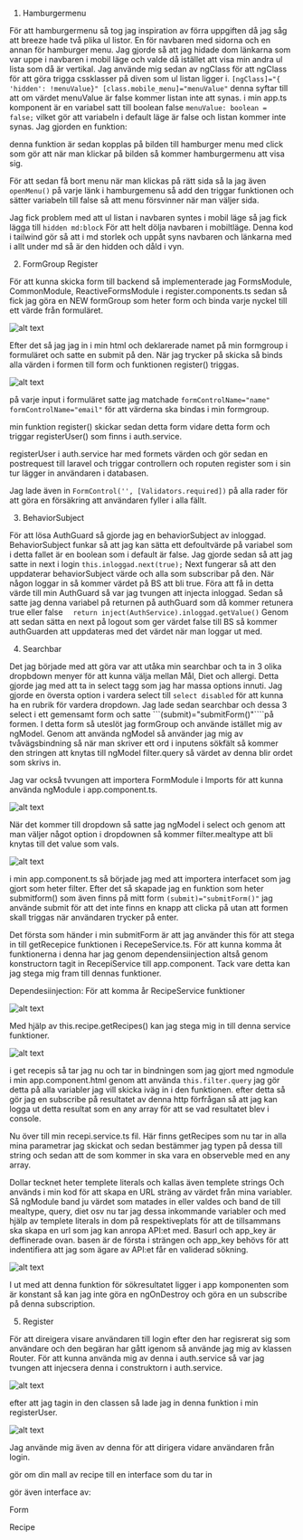 1. Hamburgermenu

För att hamburgermenu så tog jag inspiration av förra uppgiften då jag såg att breeze hade två plika ul listor. En för navbaren med sidorna och en annan för hamburger menu. Jag gjorde så att jag hidade dom länkarna som var uppe i navbaren i mobil läge och valde då istället att visa min andra ul lista som då är vertikal. Jag använde mig sedan av ngClass för att ngClass för att göra trigga cssklasser på diven som ul listan ligger i. ```[ngClass]="{ 'hidden': !menuValue}" [class.mobile_menu]="menuValue"``` denna syftar till att om värdet menuValue är false kommer listan inte att synas. i min app.ts komponent är en variabel satt till boolean false ```menuValue: boolean = false;``` vilket gör att variabeln i default läge är false och listan kommer inte synas. Jag gjorden en funktion:

 <!-- openMenu(){
  this.menuValue = !this.menuValue;
  console.log('Menu value:', this.menuValue);
} -->

denna funktion är sedan kopplas på bilden till hamburger menu med click som gör att när man klickar på bilden så kommer hamburgermenu att visa sig.

<!-- <img class="w-12 text-3xl cursor-pointer md:hidden" src="../assets/bilder/menu-outline.svg" alt="hamburger"
          (click)="openMenu()"> -->

För att sedan få bort menu när man klickas på rätt sida så la jag även ```openMenu()``` på varje länk i hamburgemenu så add den triggar funktionen och sätter variabeln till false så att menu försvinner när man väljer sida.

Jag fick problem med att ul listan i navbaren syntes i mobil läge så jag fick lägga till ```hidden md:block``` För att helt dölja navbaren i mobiltläge. Denna kod i tailwind gör så att i md storlek och uppåt syns navbaren och länkarna med i allt under md så är den hidden och dåld i vyn.


2. FormGroup Register

För att kunna skicka form till backend så implementerade jag FormsModule, CommonModule, ReactiveFormsModule i register.components.ts sedan så fick jag göra en NEW formGroup som heter form och binda varje nyckel till ett värde från formuläret. 

![alt text](<Mikael README BILDER/image.png>)

Efter det så jag jag in i min html och deklarerade namet på min formgroup i formuläret och satte en submit på den. När jag trycker på skicka så binds alla värden i formen till form och funktionen register() triggas.

![alt text](<Mikael README BILDER/image2.png>)

på varje input i formuläret satte jag matchade ```formControlName="name"``` ```formControlName="email"``` för att värderna ska bindas i min formgroup.

min funktion register() skickar sedan detta form vidare detta form och triggar registerUser() som finns i auth.service.

registerUser i auth.service har med formets värden och gör sedan en postrequest till laravel och triggar controllern och roputen register som i sin tur lägger in användaren i databasen.

Jag lade även in ```FormControl('', [Validators.required])``` på alla rader för att göra en försäkring att användaren fyller i alla fällt.


3. BehaviorSubject

För att lösa AuthGuard så gjorde jag en behaviorSubject av inloggad. BehaviorSubject funkar så att jag kan sätta ett defoultvärde på variabel som i detta fallet är en boolean som i default är false. Jag gjorde sedan så att jag satte in next i login ```this.inloggad.next(true);``` Next fungerar så att den uppdaterar behaviorSubject värde och alla som subscribar på den. När någon loggar in så kommer värdet på BS att bli true. Föra att få in detta värde till min AuthGuard så var jag tvungen att injecta inloggad. Sedan så satte jag denna variabel på returnen på authGuard som då kommer retunera true eller false ```  return inject(AuthService).inloggad.getValue()```
Genom att sedan sätta en next på logout som ger värdet false till BS så kommer authGuarden att uppdateras med det värdet när man loggar ut med.




4. Searchbar

Det jag började med att göra var att utåka min searchbar och ta in 3 olika dropbdown menyer för att kunna välja mellan Mål, Diet och allergi. Detta gjorde jag med att ta in select tagg som jag har massa options innuti. Jag gjorde en översta option i vardera select till ```select disabled``` för att kunna ha en rubrik för vardera dropdown. Jag lade sedan searchbar och dessa 3 select i ett gemensamt form och satte ```(submit)="submitForm()"````på formen. I detta form så uteslöt jag formGroup och använde istället mig av ngModel. Genom att använda ngModel så använder jag mig av tvåvägsbindning så när man skriver ett ord i inputens sökfält så kommer den stringen att knytas till ngModel filter.query så värdet av denna blir ordet som skrivs in.

Jag var också tvvungen att importera FormModule i Imports för att kunna använda ngModule i app.component.ts.


![alt text](<Mikael README BILDER/image3.png>)

När det kommer till dropdown så satte jag ngModel i select och genom att man väljer något option i dropdownen så kommer filter.mealtype att bli knytas till det value som vals.


![alt text](<Mikael README BILDER/image4.png>)


i min app.component.ts så började jag med att importera interfacet som jag gjort som heter filter. Efter det så skapade jag en funktion som heter submitform() som även finns på mitt form ```(submit)="submitForm()"``` jag använde submit för att det inte finns en knapp att clicka på utan att formen skall triggas när användaren trycker på enter.

Det första som händer i min submitForm är att jag använder this för att stega in till getRecepice funktionen i RecepeService.ts. För att kunna komma åt funktionerna i denna har jag genom dependensiinjection altså genom konstructorn tagit in RecepiService till app.component. Tack vare detta kan jag stega mig fram till  dennas funktioner.

Dependesiinjection: För att komma år RecipeService funktioner

![alt text](<Mikael README BILDER/image6.png>)


Med hjälp av this.recipe.getRecipes() kan jag stega mig in till denna service funktioner.

![alt text](<Mikael README BILDER/image5.png>)

i get recepis så tar jag nu och tar in bindningen som jag gjort med ngmodule i min app.component.html genom att använda ```this.filter.query``` jag gör detta på alla variabler jag vill skicka iväg in i den funktionen. efter detta så gör jag en subscribe på resultatet av denna http förfrågan så att jag kan logga ut detta resultat som en any array för att se vad resultatet blev i console.

Nu över till min recepi.service.ts fil. Här finns getRecipes som nu tar in alla mina parametrar jag skickat och sedan bestämmer jag typen på dessa till string och sedan att de som kommer in ska vara en observeble med en any array. 

Dollar tecknet heter templete literals och kallas även templete strings Och används i min kod för att skapa en URL sträng av värdet från mina variabler. Så ngModule band ju värdet som matades in eller valdes och band de till mealtype, query, diet osv nu tar jag dessa inkommande variabler och med hjälp av templete literals in dom på respektiveplats för att de tillsammans ska skapa en url som jag kan anropa API:et med. Basurl och app_key är deffinerade ovan. basen är de första i strängen och app_key behövs för att indentifiera att jag som ägare av API:et får en validerad sökning.

![alt text](<Mikael README BILDER/image8.png>)


I ut med att denna funktion för sökresultatet ligger i app komponenten som är konstant så kan jag inte göra en ngOnDestroy och göra en un subscribe på denna subscription.



5. Register

För att direigera visare användaren till login efter den har regisrerat sig som användare och den begäran har gått igenom så använde jag mig av klassen Router.
För att kunna använda mig av denna i auth.service så var jag tvungen att injecsera denna i construktorn i auth.service.

![alt text](<Mikael README BILDER/image9.png>)

efter att jag tagin in den classen så lade jag in denna funktion i min registerUser.

![alt text](<Mikael README BILDER/image10.png>)

Jag använde mig även av denna för att dirigera vidare användaren från login.










<!-- TO DO -->

gör om din mall av recipe till en interface som du tar in

gör även interface av:

Form

Recipe